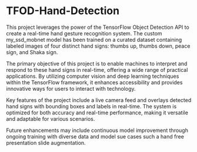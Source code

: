 # TFOD-Hand-Detection
This project leverages the power of the TensorFlow Object Detection API to create a real-time hand gesture recognition system. The custom my_ssd_mobnet model has been trained on a  curated dataset containing labeled images of four distinct hand signs: thumbs up, thumbs down, peace sign, and Shaka sign.

The primary objective of this project is to enable machines to interpret and respond to these hand signs in real-time, offering a wide range of practical applications. By utilizing computer vision and deep learning techniques within the TensorFlow framework, it enhances accessibility and provides innovative ways for users to interact with technology.

Key features of the project include a live camera feed and overlays detected hand signs with bounding boxes and labels in real-time. The system is optimized for both accuracy and real-time performance, making it versatile and adaptable for various scenarios.

Future enhancements may include continuous model improvement through ongoing training with diverse data and model sue cases such a hand free presentation slide augmentation.

